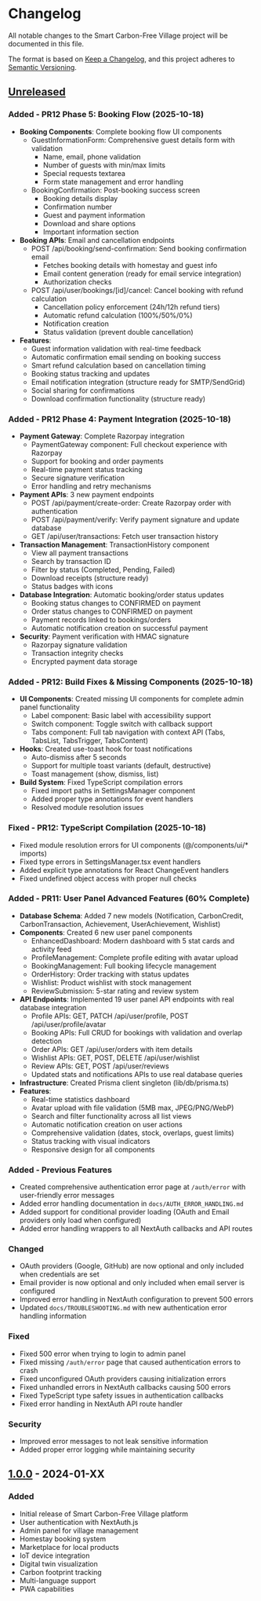 # Changelog

All notable changes to the Smart Carbon-Free Village project will be documented in this file.

The format is based on [Keep a Changelog](https://keepachangelog.com/en/1.0.0/),
and this project adheres to [Semantic Versioning](https://semver.org/spec/v2.0.0.html).

## [Unreleased]

### Added - PR12 Phase 5: Booking Flow (2025-10-18)
- **Booking Components**: Complete booking flow UI components
  - GuestInformationForm: Comprehensive guest details form with validation
    - Name, email, phone validation
    - Number of guests with min/max limits
    - Special requests textarea
    - Form state management and error handling
  - BookingConfirmation: Post-booking success screen
    - Booking details display
    - Confirmation number
    - Guest and payment information
    - Download and share options
    - Important information section
- **Booking APIs**: Email and cancellation endpoints
  - POST /api/booking/send-confirmation: Send booking confirmation email
    - Fetches booking details with homestay and guest info
    - Email content generation (ready for email service integration)
    - Authorization checks
  - POST /api/user/bookings/[id]/cancel: Cancel booking with refund calculation
    - Cancellation policy enforcement (24h/12h refund tiers)
    - Automatic refund calculation (100%/50%/0%)
    - Notification creation
    - Status validation (prevent double cancellation)
- **Features**:
  - Guest information validation with real-time feedback
  - Automatic confirmation email sending on booking success
  - Smart refund calculation based on cancellation timing
  - Booking status tracking and updates
  - Email notification integration (structure ready for SMTP/SendGrid)
  - Social sharing for confirmations
  - Download confirmation functionality (structure ready)

### Added - PR12 Phase 4: Payment Integration (2025-10-18)
- **Payment Gateway**: Complete Razorpay integration
  - PaymentGateway component: Full checkout experience with Razorpay
  - Support for booking and order payments
  - Real-time payment status tracking
  - Secure signature verification
  - Error handling and retry mechanisms
- **Payment APIs**: 3 new payment endpoints
  - POST /api/payment/create-order: Create Razorpay order with authentication
  - POST /api/payment/verify: Verify payment signature and update database
  - GET /api/user/transactions: Fetch user transaction history
- **Transaction Management**: TransactionHistory component
  - View all payment transactions
  - Search by transaction ID
  - Filter by status (Completed, Pending, Failed)
  - Download receipts (structure ready)
  - Status badges with icons
- **Database Integration**: Automatic booking/order status updates
  - Booking status changes to CONFIRMED on payment
  - Order status changes to CONFIRMED on payment
  - Payment records linked to bookings/orders
  - Automatic notification creation on successful payment
- **Security**: Payment verification with HMAC signature
  - Razorpay signature validation
  - Transaction integrity checks
  - Encrypted payment data storage

### Added - PR12: Build Fixes & Missing Components (2025-10-18)
- **UI Components**: Created missing UI components for complete admin panel functionality
  - Label component: Basic label with accessibility support
  - Switch component: Toggle switch with callback support
  - Tabs component: Full tab navigation with context API (Tabs, TabsList, TabsTrigger, TabsContent)
- **Hooks**: Created use-toast hook for toast notifications
  - Auto-dismiss after 5 seconds
  - Support for multiple toast variants (default, destructive)
  - Toast management (show, dismiss, list)
- **Build System**: Fixed TypeScript compilation errors
  - Fixed import paths in SettingsManager component
  - Added proper type annotations for event handlers
  - Resolved module resolution issues

### Fixed - PR12: TypeScript Compilation (2025-10-18)
- Fixed module resolution errors for UI components (@/components/ui/* imports)
- Fixed type errors in SettingsManager.tsx event handlers
- Added explicit type annotations for React ChangeEvent handlers
- Fixed undefined object access with proper null checks

### Added - PR11: User Panel Advanced Features (60% Complete)
- **Database Schema**: Added 7 new models (Notification, CarbonCredit, CarbonTransaction, Achievement, UserAchievement, Wishlist)
- **Components**: Created 6 new user panel components
  - EnhancedDashboard: Modern dashboard with 5 stat cards and activity feed
  - ProfileManagement: Complete profile editing with avatar upload
  - BookingManagement: Full booking lifecycle management
  - OrderHistory: Order tracking with status updates
  - Wishlist: Product wishlist with stock management
  - ReviewSubmission: 5-star rating and review system
- **API Endpoints**: Implemented 19 user panel API endpoints with real database integration
  - Profile APIs: GET, PATCH /api/user/profile, POST /api/user/profile/avatar
  - Booking APIs: Full CRUD for bookings with validation and overlap detection
  - Order APIs: GET /api/user/orders with item details
  - Wishlist APIs: GET, POST, DELETE /api/user/wishlist
  - Review APIs: GET, POST /api/user/reviews
  - Updated stats and notifications APIs to use real database queries
- **Infrastructure**: Created Prisma client singleton (lib/db/prisma.ts)
- **Features**:
  - Real-time statistics dashboard
  - Avatar upload with file validation (5MB max, JPEG/PNG/WebP)
  - Search and filter functionality across all list views
  - Automatic notification creation on user actions
  - Comprehensive validation (dates, stock, overlaps, guest limits)
  - Status tracking with visual indicators
  - Responsive design for all components

### Added - Previous Features
- Created comprehensive authentication error page at `/auth/error` with user-friendly error messages
- Added error handling documentation in `docs/AUTH_ERROR_HANDLING.md`
- Added support for conditional provider loading (OAuth and Email providers only load when configured)
- Added error handling wrappers to all NextAuth callbacks and API routes

### Changed
- OAuth providers (Google, GitHub) are now optional and only included when credentials are set
- Email provider is now optional and only included when email server is configured
- Improved error handling in NextAuth configuration to prevent 500 errors
- Updated `docs/TROUBLESHOOTING.md` with new authentication error handling information

### Fixed
- Fixed 500 error when trying to login to admin panel
- Fixed missing `/auth/error` page that caused authentication errors to crash
- Fixed unconfigured OAuth providers causing initialization errors
- Fixed unhandled errors in NextAuth callbacks causing 500 errors
- Fixed TypeScript type safety issues in authentication callbacks
- Fixed error handling in NextAuth API route handler

### Security
- Improved error messages to not leak sensitive information
- Added proper error logging while maintaining security

## [1.0.0] - 2024-01-XX

### Added
- Initial release of Smart Carbon-Free Village platform
- User authentication with NextAuth.js
- Admin panel for village management
- Homestay booking system
- Marketplace for local products
- IoT device integration
- Digital twin visualization
- Carbon footprint tracking
- Multi-language support
- PWA capabilities

[Unreleased]: https://github.com/damdayvillage-a11y/Village/compare/v1.0.0...HEAD
[1.0.0]: https://github.com/damdayvillage-a11y/Village/releases/tag/v1.0.0
